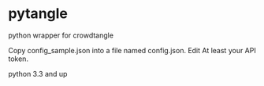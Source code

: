 # pytangle
python wrapper for crowdtangle 

Copy config_sample.json into a file named config.json. Edit At least your API token.

python 3.3 and up